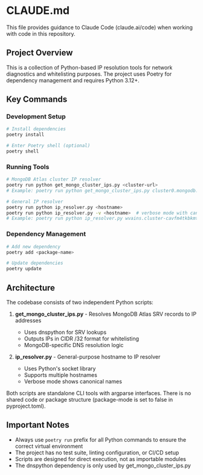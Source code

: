 # CLAUDE.md

This file provides guidance to Claude Code (claude.ai/code) when working with code in this repository.

## Project Overview

This is a collection of Python-based IP resolution tools for network diagnostics and whitelisting purposes. The project uses Poetry for dependency management and requires Python 3.12+.

## Key Commands

### Development Setup
```bash
# Install dependencies
poetry install

# Enter Poetry shell (optional)
poetry shell
```

### Running Tools
```bash
# MongoDB Atlas cluster IP resolver
poetry run python get_mongo_cluster_ips.py <cluster-url>
# Example: poetry run python get_mongo_cluster_ips.py cluster0.mongodb.net

# General IP resolver
poetry run python ip_resolver.py <hostname>
poetry run python ip_resolver.py -v <hostname>  # verbose mode with canonical names
# Example: poetry run python ip_resolver.py wvains.cluster-cavfm4tkbkmt.us-east-1.rds.amazonaws.com
```

### Dependency Management
```bash
# Add new dependency
poetry add <package-name>

# Update dependencies
poetry update
```

## Architecture

The codebase consists of two independent Python scripts:

1. **get_mongo_cluster_ips.py** - Resolves MongoDB Atlas SRV records to IP addresses
   - Uses dnspython for SRV lookups
   - Outputs IPs in CIDR /32 format for whitelisting
   - MongoDB-specific DNS resolution logic

2. **ip_resolver.py** - General-purpose hostname to IP resolver
   - Uses Python's socket library
   - Supports multiple hostnames
   - Verbose mode shows canonical names

Both scripts are standalone CLI tools with argparse interfaces. There is no shared code or package structure (package-mode is set to false in pyproject.toml).

## Important Notes

- Always use `poetry run` prefix for all Python commands to ensure the correct virtual environment
- The project has no test suite, linting configuration, or CI/CD setup
- Scripts are designed for direct execution, not as importable modules
- The dnspython dependency is only used by get_mongo_cluster_ips.py